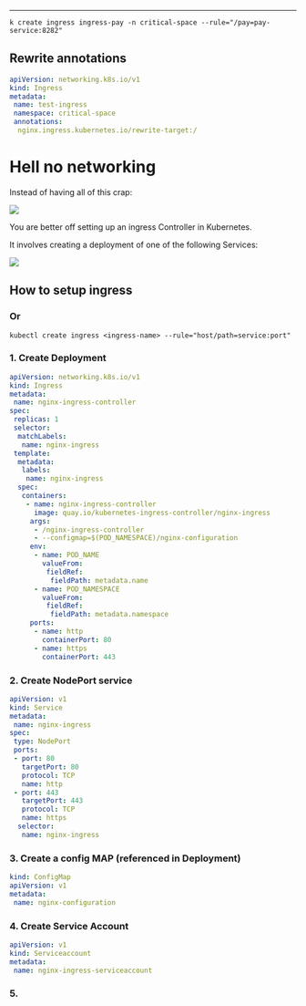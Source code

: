 ****

`k create ingress ingress-pay -n critical-space --rule="/pay=pay-service:8282"`

## Rewrite annotations

```yaml
apiVersion: networking.k8s.io/v1
kind: Ingress
metadata:
 name: test-ingress
 namespace: critical-space
 annotations:
  nginx.ingress.kubernetes.io/rewrite-target:/

```

# Hell no networking

Instead of having all of this crap:

![](Pasted%20image%2020230706102001.png)

You are better off setting up an ingress Controller in Kubernetes.

It involves creating a deployment of one of the following Services:

![](Pasted%20image%2020230706102044.png)

## How to setup ingress

### Or

`kubectl create ingress <ingress-name> --rule="host/path=service:port"`


### 1. Create Deployment

```yaml
apiVersion: networking.k8s.io/v1
kind: Ingress
metadata:
 name: nginx-ingress-controller
spec:
 replicas: 1
 selector:
  matchLabels:
   name: nginx-ingress
 template:
  metadata:
   labels:
    name: nginx-ingress
  spec:
   containers:
    - name: nginx-ingress-controller
      image: quay.io/kubernetes-ingress-controller/nginx-ingress
     args:
      - /nginx-ingress-controller
      - --configmap=$(POD_NAMESPACE)/nginx-configuration
     env:
      - name: POD_NAME
        valueFrom:
         fieldRef:
          fieldPath: metadata.name
      - name: POD_NAMESPACE
        valueFrom:
         fieldRef:
          fieldPath: metadata.namespace
     ports:
      - name: http
        containerPort: 80
      - name: https
        containerPort: 443
```

### 2. Create NodePort service

```yaml
apiVersion: v1
kind: Service
metadata:
 name: nginx-ingress
spec:
 type: NodePort
 ports:
 - port: 80
   targetPort: 80
   protocol: TCP
   name: http
 - port: 443
   targetPort: 443
   protocol: TCP
   name: https
  selector:
   name: nginx-ingress
```

### 3. Create a config MAP (referenced in Deployment)

```yaml
kind: ConfigMap
apiVersion: v1
metadata:
 name: nginx-configuration
```

### 4. Create Service Account

```yaml
apiVersion: v1
kind: Serviceaccount
metadata:
 name: nginx-ingress-serviceaccount
```

### 5. 